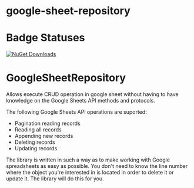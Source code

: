 # google-sheet-repository

# Badge Statuses
[![NuGet Downloads](https://img.shields.io/nuget/dt/GoogleSheetRepository.svg)](https://www.nuget.org/packages/GoogleSheetRepository/)

# GoogleSheetRepository

Allows execute CRUD operation in google sheet without having to have knowledge on the Google Sheets API methods and protocols.

The following Google Sheets API operations are suported:
- Pagination reading records
- Reading all records
- Appending new records
- Deleting records
- Updating records

The library is written in such a way as to make working with Google spreadsheets as easy as possible. You don't need to know the line number where the object you're interested in is located in order to delete it or update it. The library will do this for you.



